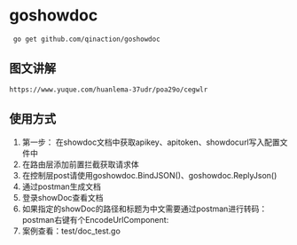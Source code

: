 # goshowdoc

```
 go get github.com/qinaction/goshowdoc
```


## 图文讲解

```
https://www.yuque.com/huanlema-37udr/poa29o/cegwlr
```

## 使用方式
1. 第一步： 在showdoc文档中获取apikey、apitoken、showdocurl写入配置文件中
2. 在路由层添加前置拦截获取请求体
3. 在控制层post请使用goshowdoc.BindJSON()、goshowdoc.ReplyJson()
4. 通过postman生成文档
5. 登录showDoc查看文档
6. 如果指定的showDoc的路径和标题为中文需要通过postman进行转码： 
   postman右键有个EncodeUrlComponent:
7. 案例查看：test/doc_test.go
 

   
    